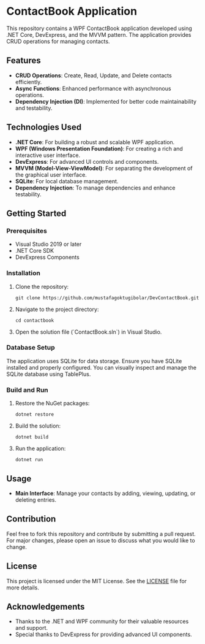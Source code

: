 
# ContactBook Application

This repository contains a WPF ContactBook application developed using .NET Core, DevExpress, and the MVVM pattern. The application provides CRUD operations for managing contacts.

## Features

- **CRUD Operations**: Create, Read, Update, and Delete contacts efficiently.
- **Async Functions**: Enhanced performance with asynchronous operations.
- **Dependency Injection (DI)**: Implemented for better code maintainability and testability.

## Technologies Used

- **.NET Core**: For building a robust and scalable WPF application.
- **WPF (Windows Presentation Foundation)**: For creating a rich and interactive user interface.
- **DevExpress**: For advanced UI controls and components.
- **MVVM (Model-View-ViewModel)**: For separating the development of the graphical user interface.
- **SQLite**: For local database management.
- **Dependency Injection**: To manage dependencies and enhance testability.

## Getting Started

### Prerequisites

- Visual Studio 2019 or later
- .NET Core SDK
- DevExpress Components

### Installation

1. Clone the repository:
    ```
    git clone https://github.com/mustafagoktugibolar/DevContactBook.git
    ```
2. Navigate to the project directory:
    ```
    cd contactbook
    ```
3. Open the solution file (\`ContactBook.sln\`) in Visual Studio.

### Database Setup

The application uses SQLite for data storage. Ensure you have SQLite installed and properly configured. You can visually inspect and manage the SQLite database using TablePlus.

### Build and Run

1. Restore the NuGet packages:
    ```
    dotnet restore
    ```
2. Build the solution:
    ```
    dotnet build
    ```
3. Run the application:
    ```
    dotnet run
    ```

## Usage

- **Main Interface**: Manage your contacts by adding, viewing, updating, or deleting entries.

## Contribution

Feel free to fork this repository and contribute by submitting a pull request. For major changes, please open an issue to discuss what you would like to change.

## License

This project is licensed under the MIT License. See the [LICENSE](LICENSE) file for more details.

## Acknowledgements

- Thanks to the .NET and WPF community for their valuable resources and support.
- Special thanks to DevExpress for providing advanced UI components.
